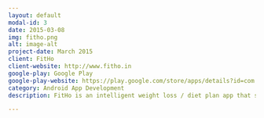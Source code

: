```yaml
---
layout: default
modal-id: 3
date: 2015-03-08
img: fitho.png
alt: image-alt
project-date: March 2015
client: FitHo
client-website: http://www.fitho.in
google-play: Google Play
google-play-website: https://play.google.com/store/apps/details?id=com.fitho.app
category: Android App Development
description: FitHo is an intelligent weight loss / diet plan app that simplifies the process of weight loss by providing you with effective guidance on diet and workouts daily.

---
```

